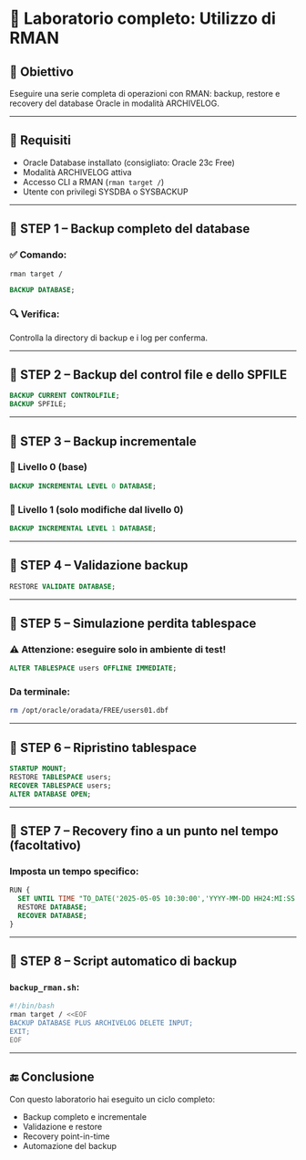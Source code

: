 
# 🧪 Laboratorio completo: Utilizzo di RMAN

## 📝 Obiettivo
Eseguire una serie completa di operazioni con RMAN: backup, restore e recovery del database Oracle in modalità ARCHIVELOG.

---

## 🧰 Requisiti
- Oracle Database installato (consigliato: Oracle 23c Free)
- Modalità ARCHIVELOG attiva
- Accesso CLI a RMAN (`rman target /`)
- Utente con privilegi SYSDBA o SYSBACKUP

---

## 🔹 STEP 1 – Backup completo del database

### ✅ Comando:
```bash
rman target /
```
```sql
BACKUP DATABASE;
```

### 🔍 Verifica:
Controlla la directory di backup e i log per conferma.

---

## 🔹 STEP 2 – Backup del control file e dello SPFILE

```sql
BACKUP CURRENT CONTROLFILE;
BACKUP SPFILE;
```

---

## 🔹 STEP 3 – Backup incrementale

### 🔁 Livello 0 (base)
```sql
BACKUP INCREMENTAL LEVEL 0 DATABASE;
```

### 🔁 Livello 1 (solo modifiche dal livello 0)
```sql
BACKUP INCREMENTAL LEVEL 1 DATABASE;
```

---

## 🔹 STEP 4 – Validazione backup

```sql
RESTORE VALIDATE DATABASE;
```

---

## 🔹 STEP 5 – Simulazione perdita tablespace

### ⚠️ Attenzione: eseguire solo in ambiente di test!
```sql
ALTER TABLESPACE users OFFLINE IMMEDIATE;
```

### Da terminale:
```bash
rm /opt/oracle/oradata/FREE/users01.dbf
```

---

## 🔹 STEP 6 – Ripristino tablespace

```sql
STARTUP MOUNT;
RESTORE TABLESPACE users;
RECOVER TABLESPACE users;
ALTER DATABASE OPEN;
```

---

## 🔹 STEP 7 – Recovery fino a un punto nel tempo (facoltativo)

### Imposta un tempo specifico:
```sql
RUN {
  SET UNTIL TIME "TO_DATE('2025-05-05 10:30:00','YYYY-MM-DD HH24:MI:SS')";
  RESTORE DATABASE;
  RECOVER DATABASE;
}
```

---

## 🔹 STEP 8 – Script automatico di backup

### `backup_rman.sh`:
```bash
#!/bin/bash
rman target / <<EOF
BACKUP DATABASE PLUS ARCHIVELOG DELETE INPUT;
EXIT;
EOF
```

---

## 🔚 Conclusione

Con questo laboratorio hai eseguito un ciclo completo:
- Backup completo e incrementale
- Validazione e restore
- Recovery point-in-time
- Automazione del backup

